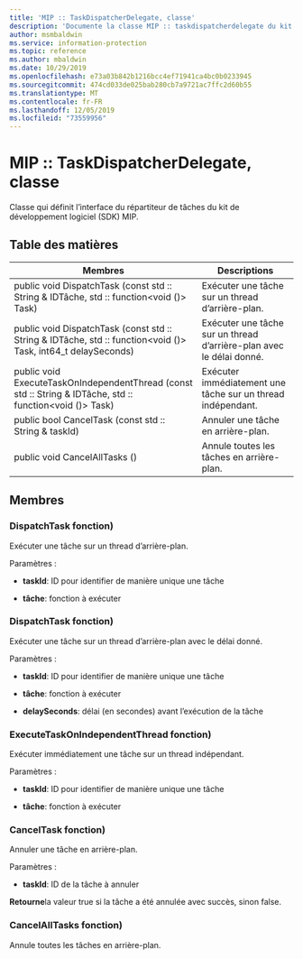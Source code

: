 ```yaml
---
title: 'MIP :: TaskDispatcherDelegate, classe'
description: 'Documente la classe MIP :: taskdispatcherdelegate du kit de développement logiciel (SDK) Microsoft Information Protection (MIP).'
author: msmbaldwin
ms.service: information-protection
ms.topic: reference
ms.author: mbaldwin
ms.date: 10/29/2019
ms.openlocfilehash: e73a03b842b1216bcc4ef71941ca4bc0b0233945
ms.sourcegitcommit: 474cd033de025bab280cb7a9721ac7ffc2d60b55
ms.translationtype: MT
ms.contentlocale: fr-FR
ms.lasthandoff: 12/05/2019
ms.locfileid: "73559956"
---
```

# <a name="class-miptaskdispatcherdelegate"></a>MIP :: TaskDispatcherDelegate, classe 
Classe qui définit l’interface du répartiteur de tâches du kit de développement logiciel (SDK) MIP.
  
## <a name="summary"></a>Table des matières
 Membres                        | Descriptions                                
--------------------------------|---------------------------------------------
public void DispatchTask (const std :: String & IDTâche, std :: function\<void ()\> Task)  |  Exécuter une tâche sur un thread d’arrière-plan.
public void DispatchTask (const std :: String & IDTâche, std :: function\<void ()\> Task, int64_t delaySeconds)  |  Exécuter une tâche sur un thread d’arrière-plan avec le délai donné.
public void ExecuteTaskOnIndependentThread (const std :: String & IDTâche, std :: function\<void ()\> Task)  |  Exécuter immédiatement une tâche sur un thread indépendant.
public bool CancelTask (const std :: String & taskId)  |  Annuler une tâche en arrière-plan.
public void CancelAllTasks ()  |  Annule toutes les tâches en arrière-plan.
  
## <a name="members"></a>Membres
  
### <a name="dispatchtask-function"></a>DispatchTask fonction)
Exécuter une tâche sur un thread d’arrière-plan.

Paramètres :  
* **taskId**: ID pour identifier de manière unique une tâche 


* **tâche**: fonction à exécuter


  
### <a name="dispatchtask-function"></a>DispatchTask fonction)
Exécuter une tâche sur un thread d’arrière-plan avec le délai donné.

Paramètres :  
* **taskId**: ID pour identifier de manière unique une tâche 


* **tâche**: fonction à exécuter 


* **delaySeconds**: délai (en secondes) avant l’exécution de la tâche


  
### <a name="executetaskonindependentthread-function"></a>ExecuteTaskOnIndependentThread fonction)
Exécuter immédiatement une tâche sur un thread indépendant.

Paramètres :  
* **taskId**: ID pour identifier de manière unique une tâche 


* **tâche**: fonction à exécuter


  
### <a name="canceltask-function"></a>CancelTask fonction)
Annuler une tâche en arrière-plan.

Paramètres :  
* **taskId**: ID de la tâche à annuler



  
**Retourne**la valeur true si la tâche a été annulée avec succès, sinon false.
  
### <a name="cancelalltasks-function"></a>CancelAllTasks fonction)
Annule toutes les tâches en arrière-plan.